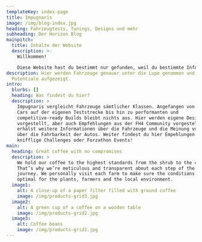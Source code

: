 ```yaml
---
templateKey: index-page
title: Impugnaris
image: /img/blog-index.jpg
heading: Fahrzeugtests, Tunings, Designs und mehr
subheading: Der Horizon Blog
mainpitch:
  title: Inhalte der Website
  description: >-
    Willkommen!

    Diese Website hast du bestimmt nur gefunden, weil du bestimmte Informationen über Fahrzeuge aus Forza Horizon 4 gesucht hast, stimmts?
description: Hier werden Fahrzeuge genauer unter die Lupe genommen und ihre
  Potentiale aufgezeigt.
intro:
  blurbs: []
  heading: Was findest du hier?
  description: >
    Impugnaris vergleicht Fahrzeuge sämtlicher Klassen. Angefangen von Stock
    Cars auf der eigenen Teststrecke bis hin zu performanten und
    competitive-ready Builds bleibt nichts aus. Hier werden eigene Designs
    vorgestellt, aber auch Empfehlungen aus der FH4 Community vorgestellt. Du
    erhälst weitere Informationen über die Fahrzeuge und die Meinung vom Autor
    über die Fahrbarkeit der Autos. Weiter findest du hier Empehlungen für
    knifflige Challenges oder Forzathon Events!
main:
  heading: Great coffee with no compromises
  description: >
    We hold our coffee to the highest standards from the shrub to the cup.
    That’s why we’re meticulous and transparent about each step of the coffee’s
    journey. We personally visit each farm to make sure the conditions are
    optimal for the plants, farmers and the local environment.
  image1:
    alt: A close-up of a paper filter filled with ground coffee
    image: /img/products-grid3.jpg
  image2:
    alt: A green cup of a coffee on a wooden table
    image: /img/products-grid2.jpg
  image3:
    alt: Coffee beans
    image: /img/products-grid1.jpg
---
```

